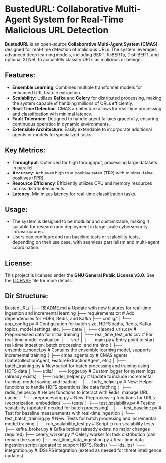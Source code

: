 # BustedURL: Collaborative Multi-Agent System for Real-Time Malicious URL Detection

**BustedURL** is an open-source **Collaborative Multi-Agent System (CMAS)** designed for real-time detection of malicious URLs. The system leverages advanced deep learning models, including BERT, RoBERTa, DistilBERT, and optional XLNet, to accurately classify URLs as malicious or benign.

## Features:
- **Ensemble Learning**: Combines multiple transformer models for enhanced URL feature extraction.
- **Scalability**: Utilizes **Kafka** and **Celery** for distributed processing, making the system capable of handling millions of URLs efficiently.
- **Real-Time Detection**: CMAS architecture allows for real-time processing and classification with minimal latency.
- **Fault Tolerance**: Designed to handle agent failures gracefully, ensuring continuous operation in dynamic environments.
- **Extensible Architecture**: Easily extendable to incorporate additional agents or models for specialized tasks.

## Key Metrics:
- **Throughput**: Optimized for high throughput, processing large datasets in parallel.
- **Accuracy**: Achieves high true positive rates (TPR) with minimal false positives (FPR).
- **Resource Efficiency**: Efficiently utilizes CPU and memory resources across distributed agents.
- **Latency**: Minimizes latency for real-time classification tasks.

## Usage:
- The system is designed to be modular and customizable, making it suitable for research and deployment in large-scale cybersecurity infrastructures.
- Users can configure and run baseline tests or scalability tests, depending on their use case, with seamless parallelism and multi-agent coordination.

## License:
This project is licensed under the **GNU General Public License v3.0**. See the [LICENSE](./LICENSE) file for more details.

## Dir Structure:
BustedURL/
├── README.md                          # Update with new features for real-time ingestion and incremental learning
├── requirements.txt                   # Add dependencies for HDFS, Redis, and Kafka
├── config/
│   └── app_config.py                  # Configuration for batch size, HDFS paths, Redis, Kafka topics, model settings, etc.
├── data/
│   ├── cleaned_urls.csv               # Preprocessed data for initial training
│   └── real_time_test_urls.csv        # For real-time model evaluation
├── src/
│   ├── main.py                        # Entry point to start real-time ingestion, batch processing, and training
│   ├── ensemble_model.py              # Contains the ensemble learning model, supports incremental training
│   ├── cmas_agents.py                 # CMAS agents (DataCollectionAgent, FeatureExtractionAgent, etc.)
│   ├── batch_training.py              # New script for batch processing and training using HDFS data
│   └── utils/
│       ├── logger.py                  # Custom logger for system logs (already exists)
│       ├── model_helper.py            # Update to include incremental training, model saving, and loading
│       ├── hdfs_helper.py             # New: Helper functions to handle HDFS operations like data fetching
│       ├── redis_helper.py            # Helper functions to interact with Redis, manage URL cache
│       └── preprocessing.py           # New: Preprocessing functions for URLs (vectorization, embedding)
├── tests/
│   ├── test_scalability.py            # Testing scalability (update if needed for batch processing)
│   ├── test_baseline.py               # Test for baseline measurements with real-time ingestion
│   └── test_batch_training.py         # New: Tests for batch processing and incremental model training
├── run_scalability_test.py            # Script to run scalability tests
├── kafka_broker.py                    # Kafka broker (already exists, no major changes required)
├── celery_worker.py                   # Celery worker for task distribution (can remain the same)
├── real_time_data_ingestion.py        # Real-time data ingestion script (updated to support HDFS, Redis)
└── ids_ips/
    └── integration.py                 # IDS/IPS integration (extend as needed for threat intelligence updates)


